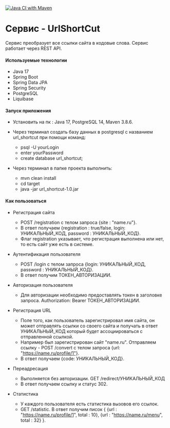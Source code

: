 [![Java CI with Maven](https://github.com/ilspaces2/job4j_chat/actions/workflows/maven.yml/badge.svg)](https://github.com/ilspaces2/job4j_url_shortcut/actions/workflows/maven.yml)

# Сервис - UrlShortCut

Сервис преобразует все ссылки сайта в кодовые слова.
Сервис работает через REST API.

#### Используемые технологии

- Java 17
- Spring Boot
- Spring Data JPA
- Spring Security
- PostgreSQL
- Liquibase

#### Запуск приложения

- Установить на пк : Java 17, PostgreSQL 14, Maven 3.8.6.

- Через терминал создать базу данных в postgresql c названием url_shortcut при помощи команд:
    - psql -U yourLogin
    - enter yourPassword
    - create database url_shortcut;

- Через терминал в папке проекта выполнить:
    - mvn clean install
    - cd target
    - java -jar url_shortcut-1.0.jar

#### Как пользоваться

- Регистрация сайта
    - POST /registration c телом запроса {site : "name.ru"}.
    - В ответ получаем {registration : true/false, login: УНИКАЛЬНЫЙ_КОД, password : УНИКАЛЬНЫЙ_КОД}.
    - Флаг registration указывает, что регистрация выполнена или нет, то есть сайт уже есть в системе.

- Аутентификация пользователя
    - POST /login c телом запроса {login: УНИКАЛЬНЫЙ_КОД, password : УНИКАЛЬНЫЙ_КОД}.
    - В ответ получим ТОКЕН_АВТОРИЗАЦИИ.

- Авторизация пользователя
    - Для авторизации необходимо предоставлять токен в заголовке запроса.
      Authorization: Bearer ТОКЕН_АВТОРИЗАЦИИ.

- Регистрация URL
    - Поле того, как пользователь зарегистрировал имя сайта, он может отправлять ссылки
      со своего сайта и получать в ответ УНИКАЛЬНЫЙ_КОД который
      будет ассоциироваться с отправленной ссылкой.
    - Например был зарегистрирован сайт "name.ru".
      Отправляем ссылку - POST /convert c телом запроса {url: "https://name.ru/profile/1"}.
    - В ответ получаем {code: УНИКАЛЬНЫЙ_КОД}.

- Переадресация
    - Выполняется без авторизации. GET /redirect/УНИКАЛЬНЫЙ_КОД
    - В ответ получаем ссылку и статус 302.

- Статистика
    - У каждого пользователя есть статистика вызовов его ссылок.
    - GET /statistic. В ответ получим писок
      {
      {url : "https://name.ru/profile/1", total : 10},
      {url : "https://name.ru/menu", total : 32}
      }.
  